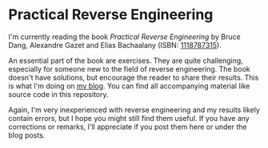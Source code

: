 Practical Reverse Engineering
=============================
I'm currently reading the book 
*Practical Reverse Engineering* by Bruce Dang, Alexandre Gazet 
and Elias Bachaalany (ISBN: [1118787315](http://eu.wiley.com/WileyCDA/WileyTitle/productCd-1118787315.html)).

An essential part of the book are exercises. They are quite 
challenging, especially for someone new to the field of reverse 
engineering. The book doesn't have solutions, but encourage
the reader to share their results. This is what I'm doing on
[my blog](http://www.johannesbader.ch/projects/solutions-to-practical-reverse-engineering/). 
You can find all accompanying material like source code in this
repository.

Again, I'm very inexperienced with reverse engineering and my
results likely contain errors, but I hope you might still find
them useful.  If you have any corrections or remarks, I'll 
appreciate if you post them here or under the blog posts. 